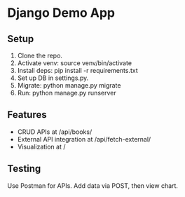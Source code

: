 # Django Demo App

## Setup

1. Clone the repo.
2. Activate venv: source venv/bin/activate
3. Install deps: pip install -r requirements.txt
4. Set up DB in settings.py.
5. Migrate: python manage.py migrate
6. Run: python manage.py runserver

## Features

- CRUD APIs at /api/books/
- External API integration at /api/fetch-external/
- Visualization at /

## Testing

Use Postman for APIs. Add data via POST, then view chart.
